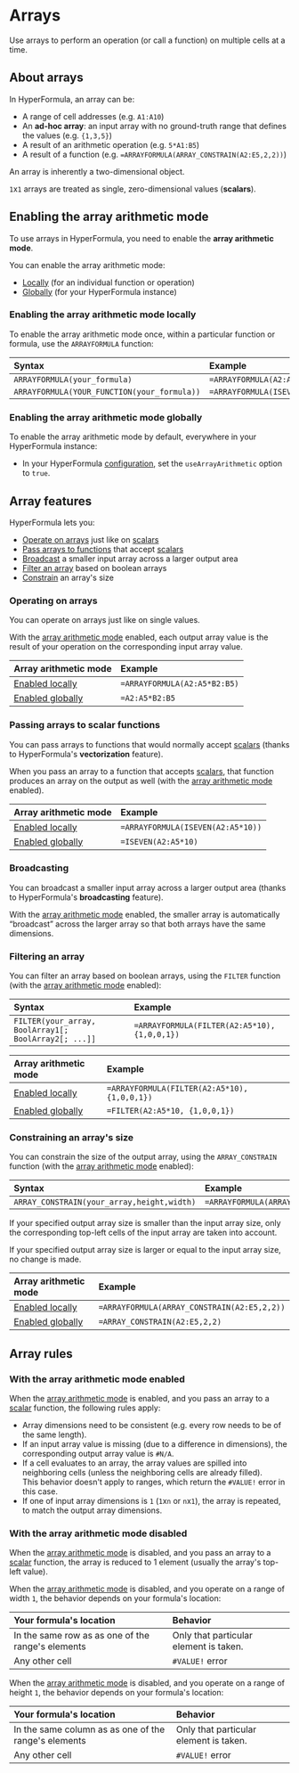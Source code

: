 # Arrays

Use arrays to perform an operation (or call a function) on multiple cells at a time.

## About arrays

In HyperFormula, an array can be:
* A range of cell addresses (e.g. `A1:A10`)
* An **ad-hoc array**: an input array with no ground-truth range that defines the values (e.g. `{1,3,5}`)
* A result of an arithmetic operation (e.g. `5*A1:B5`)
* A result of a function (e.g. `=ARRAYFORMULA(ARRAY_CONSTRAIN(A2:E5,2,2))`)

An array is inherently a two-dimensional object.

`1`x`1` arrays are treated as single, zero-dimensional values (**scalars**).

## Enabling the array arithmetic mode

To use arrays in HyperFormula, you need to enable the **array arithmetic mode**.

You can enable the array arithmetic mode:
* [Locally](#enabling-the-array-arithmetic-mode-locally) (for an individual function or operation)
* [Globally](#enabling-the-array-arithmetic-mode-globally) (for your HyperFormula instance)

### Enabling the array arithmetic mode locally

To enable the array arithmetic mode once, within a particular function or formula, use the `ARRAYFORMULA` function:

| Syntax | Example |
| :--- | :--- |
| `ARRAYFORMULA(your_formula)` | `=ARRAYFORMULA(A2:A5*B2:B5)` |
| `ARRAYFORMULA(YOUR_FUNCTION(your_formula))` | `=ARRAYFORMULA(ISEVEN(A2:A5*10))` |

### Enabling the array arithmetic mode globally

To enable the array arithmetic mode by default, everywhere in your HyperFormula instance:

* In your HyperFormula [configuration](../api/interfaces/configparams.html#usearrayarithmetic), set the `useArrayArithmetic` option to `true`.

## Array features

HyperFormula lets you:
* [Operate on arrays](#operating-on-arrays) just like on [scalars](#about-arrays)
* [Pass arrays to functions](#passing-arrays-to-scalar-functions) that accept [scalars](#about-arrays)
* [Broadcast](#broadcasting) a smaller input array across a larger output area
* [Filter an array](#filtering-an-array) based on boolean arrays
* [Constrain](#constraining-an-array-s-size) an array's size

### Operating on arrays

You can operate on arrays just like on single values.

With the [array arithmetic mode](#enabling-the-array-arithmetic-mode) enabled, each output array value is the result of your operation on the corresponding input array value.

| Array arithmetic mode | Example |
| :--- | :--- |
| [Enabled locally](#enabling-the-array-arithmetic-mode-locally) | `=ARRAYFORMULA(A2:A5*B2:B5)` |
| [Enabled globally](#enabling-the-array-arithmetic-mode-globally) | `=A2:A5*B2:B5` |

### Passing arrays to scalar functions
You can pass arrays to functions that would normally accept [scalars](#about-arrays) (thanks to HyperFormula's **vectorization** feature).

When you pass an array to a function that accepts [scalars](#about-arrays), that function produces an array on the output as well (with the [array arithmetic mode](#enabling-the-array-arithmetic-mode) enabled).

| Array arithmetic mode | Example |
| :--- | :--- |
| [Enabled locally](#enabling-the-array-arithmetic-mode-locally) | `=ARRAYFORMULA(ISEVEN(A2:A5*10))` |
| [Enabled globally](#enabling-the-array-arithmetic-mode-globally) | `=ISEVEN(A2:A5*10)` |

### Broadcasting
You can broadcast a smaller input array across a larger output area (thanks to HyperFormula's **broadcasting** feature).

With the [array arithmetic mode](#enabling-the-array-arithmetic-mode) enabled, the smaller array is automatically “broadcast” across the larger array so that both arrays have the same dimensions.

### Filtering an array

You can filter an array based on boolean arrays, using the `FILTER` function (with the [array arithmetic mode](#enabling-the-array-arithmetic-mode) enabled):

| Syntax | Example |
| :--- | :--- |
| `FILTER(your_array, BoolArray1[; BoolArray2[; ...]]` | `=ARRAYFORMULA(FILTER(A2:A5*10), {1,0,0,1})` |

| Array arithmetic mode | Example |
| :--- | :--- |
| [Enabled locally](#enabling-the-array-arithmetic-mode-locally) | `=ARRAYFORMULA(FILTER(A2:A5*10), {1,0,0,1})` |
| [Enabled globally](#enabling-the-array-arithmetic-mode-globally) | `=FILTER(A2:A5*10, {1,0,0,1})` |

### Constraining an array's size

You can constrain the size of the output array, using the `ARRAY_CONSTRAIN` function (with the [array arithmetic mode](#enabling-the-array-arithmetic-mode) enabled):

| Syntax | Example |
| :--- | :--- |
| `ARRAY_CONSTRAIN(your_array,height,width)` | `=ARRAYFORMULA(ARRAY_CONSTRAIN(A2:E5,2,2))` |

If your specified output array size is smaller than the input array size, only the corresponding top-left cells of the input array are taken into account.

If your specified output array size is larger or equal to the input array size, no change is made.

| Array arithmetic mode | Example |
| :--- | :--- |
| [Enabled locally](#enabling-the-array-arithmetic-mode-locally) | `=ARRAYFORMULA(ARRAY_CONSTRAIN(A2:E5,2,2))` |
| [Enabled globally](#enabling-the-array-arithmetic-mode-globally) | `=ARRAY_CONSTRAIN(A2:E5,2,2)` |

## Array rules

### With the array arithmetic mode enabled

When the [array arithmetic mode](#enabling-the-array-arithmetic-mode) is enabled, and you pass an array to a [scalar](#about-arrays) function, the following rules apply:
* Array dimensions need to be consistent (e.g. every row needs to be of the same length).
* If an input array value is missing (due to a difference in dimensions), the corresponding output array value is `#N/A`.
* If a cell evaluates to an array, the array values are spilled into neighboring cells (unless the neighboring cells are already filled).<br>This behavior doesn't apply to ranges, which return the `#VALUE!` error in this case.
* If one of input array dimensions is `1` (`1`x`n` or `n`x`1`), the array is repeated, to match the output array dimensions.

### With the array arithmetic mode disabled

When the [array arithmetic mode](#enabling-the-array-arithmetic-mode) is disabled, and you pass an array to a [scalar](#about-arrays) function, the array is reduced to 1 element (usually the array's top-left value).

When the [array arithmetic mode](#enabling-the-array-arithmetic-mode) is disabled, and you operate on a range of width `1`, the behavior depends on your formula's location:

| Your formula's location | Behavior |
| :--- | :--- |
| In the same row as as one of the range's elements | Only that particular element is taken. |
| Any other cell | `#VALUE!` error |

When the [array arithmetic mode](#enabling-the-array-arithmetic-mode) is disabled, and you operate on a range of height `1`, the behavior depends on your formula's location:

| Your formula's location | Behavior |
| :--- | :--- |
| In the same column as as one of the range's elements | Only that particular element is taken. |
| Any other cell | `#VALUE!` error |